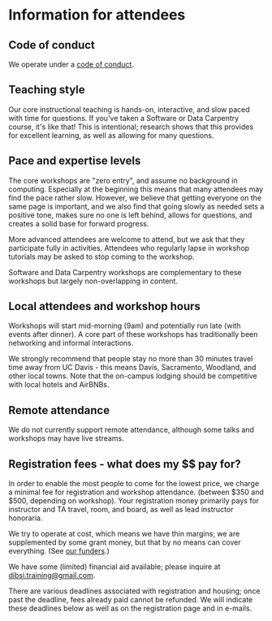 # Information for attendees

## Code of conduct

We operate under a [code of conduct](coc.html).

## Teaching style

Our core instructional teaching is hands-on, interactive, and slow
paced with time for questions.  If you've taken a Software or Data
Carpentry course, it's like that!  This is intentional; research shows
that this provides for excellent learning, as well as allowing for
many questions.

## Pace and expertise levels

The core workshops are "zero entry", and assume no background in
computing.  Especially at the beginning this means that many attendees
may find the pace rather slow.  However, we believe that getting
everyone on the same page is important, and we also find that going
slowly as needed sets a positive tone, makes sure no one is left
behind, allows for questions, and creates a solid base for forward
progress.

More advanced attendees are welcome to attend, but we ask that they
participate fully in activities.  Attendees who regularly lapse in
workshop tutorials may be asked to stop coming to the workshop.

Software and Data Carpentry workshops are complementary to these workshops
but largely non-overlapping in content.

## Local attendees and workshop hours

Workshops will start mid-morning (9am) and potentially run late (with
events after dinner). A core part of these workshops has traditionally
been networking and informal interactions.

We strongly recommend that people stay no more than 30 minutes travel
time away from UC Davis - this means Davis, Sacramento, Woodland, and
other local towns.  Note that the on-campus lodging should be
competitive with local hotels and AirBNBs.

## Remote attendance

We do not currently support remote attendance, although some talks and
workshops may have live streams.

## Registration fees - what does my $$ pay for?

In order to enable the most people to come for the lowest price, we
charge a minimal fee for registration and workshop attendance.
(between $350 and $500, depending on workshop).  Your registration
money primarily pays for instructor and TA travel, room, and board, as
well as lead instructor honoraria.

We try to operate at cost, which means we have thin margins; we are
supplemented by some grant money, but that by no means can cover
everything.  (See [our funders](FUNDERS.html).)

We have some (limited) financial aid available; please inquire at
[dibsi.training@gmail.com](mailto:dibsi.training@gmail.com).

There are various deadlines associated with registration and housing;
once past the deadline, fees already paid cannot be refunded.  We will
indicate these deadlines below as well as on the registration page and
in e-mails.
